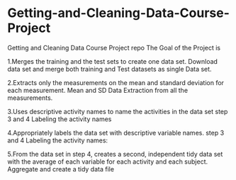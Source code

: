 Getting-and-Cleaning-Data-Course-Project
========================================

Getting and Cleaning Data Course Project repo
The Goal of the Project is 

1.Merges the training and the test sets to create one data set.
  Download data set and merge both training and Test datasets as single Data set.
  
2.Extracts only the measurements on the mean and standard deviation for each measurement. 
  Mean and SD Data Extraction from all the measurements.
  
3.Uses descriptive activity names to name the activities in the data set
  step 3 and 4 Labeling the activity names

4.Appropriately labels the data set with descriptive variable names. 
 step 3 and 4 Labeling the activity names:

5.From the data set in step 4, creates a second, independent tidy data set with the average of each variable for each activity and each subject.
Aggregate and create a tidy data file

